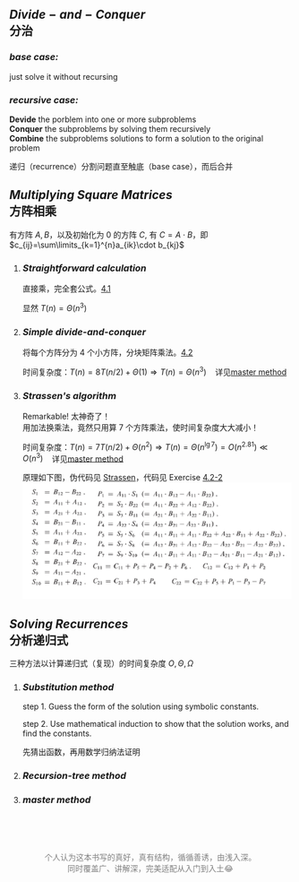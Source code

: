 ## $Divide-and-Conquer$ <br>分治

### _base case:_

just solve it without recursing

### _recursive case:_

**Devide** the porblem into one or more subproblems <br>
**Conquer** the subproblems by solving them recursively <br>
**Combine** the subproblems solutions to form a solution to the original problem <br>

递归（recurrence）分割问题直至触底（base case），而后合并

## $Multiplying~Square~Matrices$ <br>方阵相乘

有方阵 $A, B$，以及初始化为 0 的方阵 $C$, 有 $C=A\cdot B$，即 $c_{ij}=\sum\limits_{k=1}^{n}a_{ik}\cdot b_{kj}$

1. ### _Straightforward calculation_

   直接乘，完全套公式。[4.1](../code/Chapter4/Text/4.1.1_matrixMultiply.c)

   显然 $T(n)=\Theta(n^3)$

2. ### _Simple divide-and-conquer_

   将每个方阵分为 4 个小方阵，分块矩阵乘法。[4.2](../code/Chapter4/Text/4.1.2_matrixMultiplyRecursive.c)

   时间复杂度：$T(n)=8T(n/2)+\Theta(1) \Longrightarrow   T(n)=\Theta(n^3)~~~$ 详见[master method](#mst)

3. ### _Strassen's algorithm_

   Remarkable! 太神奇了！<br>用加法换乘法，竟然只用算 7 个方阵乘法，使时间复杂度大大减小！

   时间复杂度：$T(n)=7T(n/2)+\Theta(n^2) \Longrightarrow T(n)=\Theta(n^{\lg 7})=O(n^{2.81}) \ll O(n^3)~~~$ 详见[master method](#mst)

   原理如下图，伪代码见 [Strassen](../imgs/4.2.png)，代码见 Exercise [4.2-2](../code/Chapter4/Exercises/4.2-2.c)
   ![4.1](../imgs/4.1.png)

## $Solving~Recurrences$ <br>分析递归式

三种方法以计算递归式（复现）的时间复杂度 $O,\Theta,\Omega$

1. ### _Substitution method_

   step 1. Guess the form of the solution using symbolic constants.

   step 2. Use mathematical induction to show that the solution works, and find the constants.

   先猜出函数，再用数学归纳法证明

2. ### _Recursion-tree method_

3. ### _master method_<span id=mst></span>

<br><br><br><div style="color: grey; text-align: center; font-size:14px">个人认为这本书写的真好，真有结构，循循善诱，由浅入深。<br>
同时覆盖广、讲解深，完美适配从入门到入土&#128514;</div>
